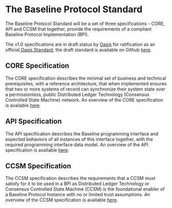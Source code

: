 # The Baseline Protocol Standard

The Baseline Protocol Standard will be a set of three specifications - CORE, API and CCSM that together, provide the requirements of a compliant Baseline Protocol Implementation (BPI).

The v1.0 specifications are in draft status by [Oasis](https://www.oasis-open.org) for ratification as an official[ Oasis Standard](https://www.oasis-open.org/standards/), the draft standard is available on Github [here](https://github.com/eea-oasis/baseline-standard).

## CORE Specification

The CORE specification describes the minimal set of business and technical prerequisites, with a reference architecture, that when implemented ensures that two or more systems of record can synchronize their system state over a permissionless, public Distributed Ledger Technology (Consensus Controlled State Machine) network. An overview of the CORE specification is available [here](core-specification.md).

## API Specification

The API specification describes the Baseline programming interface and expected behaviors of all instances of this interface together, with the required programming interface data model. An overview of the API specification is available [here](api-specification.md).

## CCSM Specification

The CCSM specification describes the requirements that a CCSM must satisfy for it to be used in a BPI as Distributed Ledger Technology or Consensus Controlled State Machine (CCSM) is the foundational enabler of a Baseline Protocol Instance with no or limited trust assumptions. An overview of the CCSM specification is available [here](ccsm-specification.md).
